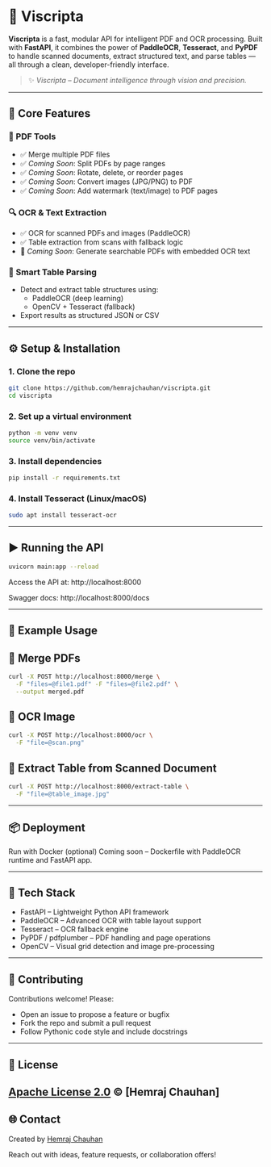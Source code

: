 # 📄 Viscripta

**Viscripta** is a fast, modular API for intelligent PDF and OCR processing. Built with **FastAPI**, it combines the power of **PaddleOCR**, **Tesseract**, and **PyPDF** to handle scanned documents, extract structured text, and parse tables — all through a clean, developer-friendly interface.

> ✨ *Viscripta – Document intelligence through vision and precision.*

---

## 🚀 Core Features

### 📄 PDF Tools
- ✅ Merge multiple PDF files
- ✅ *Coming Soon*: Split PDFs by page ranges
- ✅ *Coming Soon*: Rotate, delete, or reorder pages
- ✅ *Coming Soon*: Convert images (JPG/PNG) to PDF
- ✅ *Coming Soon*: Add watermark (text/image) to PDF pages

### 🔍 OCR & Text Extraction
- ✅ OCR for scanned PDFs and images (PaddleOCR)
- ✅ Table extraction from scans with fallback logic
- 🧪 *Coming Soon*: Generate searchable PDFs with embedded OCR text

### 🧠 Smart Table Parsing
- Detect and extract table structures using:
  - PaddleOCR (deep learning)
  - OpenCV + Tesseract (fallback)
- Export results as structured JSON or CSV

---

## ⚙️ Setup & Installation

### 1. Clone the repo
```bash
git clone https://github.com/hemrajchauhan/viscripta.git
cd viscripta
```

### 2. Set up a virtual environment
```bash
python -m venv venv
source venv/bin/activate
```

### 3. Install dependencies
```bash
pip install -r requirements.txt
```

### 4. Install Tesseract (Linux/macOS)
```bash
sudo apt install tesseract-ocr
```

---

## ▶️ Running the API
```bash
uvicorn main:app --reload
```

Access the API at:
http://localhost:8000

Swagger docs:
http://localhost:8000/docs

---

## 🧪 Example Usage
## 📌 Merge PDFs
```bash
curl -X POST http://localhost:8000/merge \
  -F "files=@file1.pdf" -F "files=@file2.pdf" \
  --output merged.pdf
```

## 📌 OCR Image
```bash
curl -X POST http://localhost:8000/ocr \
  -F "file=@scan.png"
```

## 📌 Extract Table from Scanned Document
```bash
curl -X POST http://localhost:8000/extract-table \
  -F "file=@table_image.jpg"
```

---

## 📦 Deployment
Run with Docker (optional)
Coming soon – Dockerfile with PaddleOCR runtime and FastAPI app.

---

## 🧠 Tech Stack
- FastAPI – Lightweight Python API framework
- PaddleOCR – Advanced OCR with table layout support
- Tesseract – OCR fallback engine
- PyPDF / pdfplumber – PDF handling and page operations
- OpenCV – Visual grid detection and image pre-processing

---

## 🤝 Contributing
Contributions welcome! Please:
- Open an issue to propose a feature or bugfix
- Fork the repo and submit a pull request
- Follow Pythonic code style and include docstrings

---

## 📜 License
[Apache License 2.0](https://github.com/hemrajchauhan/Viscripta/blob/main/LICENSE) © [Hemraj Chauhan]
---

## 🌐 Contact
Created by [Hemraj Chauhan](https://hemrajchauhan.com)

Reach out with ideas, feature requests, or collaboration offers!

